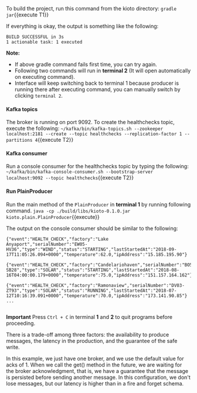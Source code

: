 To build the project, run this command from the kioto directory:
`gradle jar`{{execute T1}} 

If everything is okay, the output is something like the following:

```
BUILD SUCCESSFUL in 3s
1 actionable task: 1 executed
```


**Note:** 
- If above gradle command fails first time, you can try again.
- Following two commands will run in **terminal 2** (It will open automatically on executing command). 
- Interface will keep switching back to terminal 1 because producer is running there after executing command, you can manually switch by clicking `terminal 2`.

#### Kafka topics
The broker is running on port 9092. To create the healthchecks topic, execute the following:
`~/kafka/bin/kafka-topics.sh --zookeeper localhost:2181 --create --topic healthchecks --replication-factor 1 --partitions 4`{{execute T2}} 


#### Kafka consumer
Run a console consumer for the healthchecks topic by typing the following:
`~/kafka/bin/kafka-console-consumer.sh --bootstrap-server localhost:9092 --topic healthchecks`{{execute T2}} 


#### Run PlainProducer
Run the main method of the `PlainProducer` in **terminal 1** by running following command.
`java -cp ./build/libs/kioto-0.1.0.jar kioto.plain.PlainProducer`{{execute}} 


The output on the console consumer should be similar to the following:

```
{"event":"HEALTH_CHECK","factory":"Lake Anyaport","serialNumber":"EW05-HV36","type":"WIND","status":"STARTING","lastStartedAt":"2018-09-17T11:05:26.094+0000","temperature":62.0,"ipAddress":"15.185.195.90"}

{"event":"HEALTH_CHECK","factory":"Candelariohaven","serialNumber":"BO58-SB28","type":"SOLAR","status":"STARTING","lastStartedAt":"2018-08-16T04:00:00.179+0000","temperature":75.0,"ipAddress":"151.157.164.162"}

{"event":"HEALTH_CHECK","factory":"Ramonaview","serialNumber":"DV03-ZT93","type":"SOLAR","status":"RUNNING","lastStartedAt":"2018-07-12T10:16:39.091+0000","temperature":70.0,"ipAddress":"173.141.90.85"}
...
 
```

**Important** Press `Ctrl + C` in terminal **1** and **2** to quit programs before proceeding.


There is a trade-off among three factors: the availability to produce messages, the latency in the production, and the guarantee of the safe write.

In this example, we just have one broker, and we use the default value for acks of 1. When we call the get() method in the future, we are waiting for the broker acknowledgment, that is, we have a guarantee that the message is persisted before sending another message. In this configuration, we don't lose messages, but our latency is higher than in a fire and forget schema.